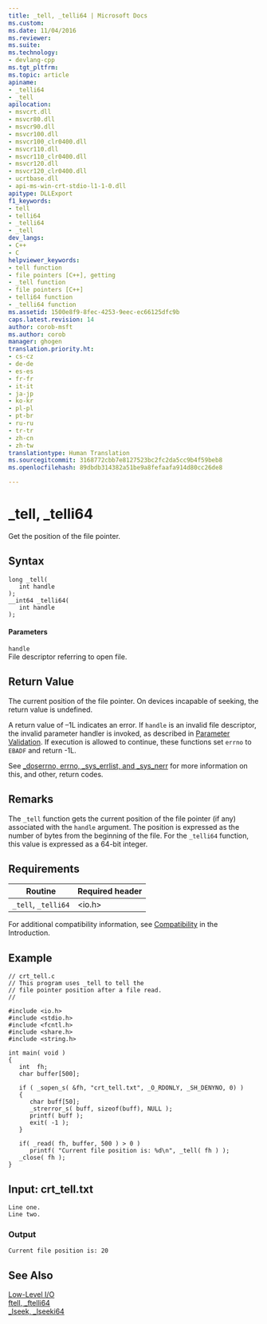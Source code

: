 ```yaml
---
title: _tell, _telli64 | Microsoft Docs
ms.custom: 
ms.date: 11/04/2016
ms.reviewer: 
ms.suite: 
ms.technology:
- devlang-cpp
ms.tgt_pltfrm: 
ms.topic: article
apiname:
- _telli64
- _tell
apilocation:
- msvcrt.dll
- msvcr80.dll
- msvcr90.dll
- msvcr100.dll
- msvcr100_clr0400.dll
- msvcr110.dll
- msvcr110_clr0400.dll
- msvcr120.dll
- msvcr120_clr0400.dll
- ucrtbase.dll
- api-ms-win-crt-stdio-l1-1-0.dll
apitype: DLLExport
f1_keywords:
- tell
- telli64
- _telli64
- _tell
dev_langs:
- C++
- C
helpviewer_keywords:
- tell function
- file pointers [C++], getting
- _tell function
- file pointers [C++]
- telli64 function
- _telli64 function
ms.assetid: 1500e8f9-8fec-4253-9eec-ec66125dfc9b
caps.latest.revision: 14
author: corob-msft
ms.author: corob
manager: ghogen
translation.priority.ht:
- cs-cz
- de-de
- es-es
- fr-fr
- it-it
- ja-jp
- ko-kr
- pl-pl
- pt-br
- ru-ru
- tr-tr
- zh-cn
- zh-tw
translationtype: Human Translation
ms.sourcegitcommit: 3168772cbb7e8127523bc2fc2da5cc9b4f59beb8
ms.openlocfilehash: 89dbdb314382a51be9a8fefaafa914d80cc26de8

---
```

# _tell, _telli64
Get the position of the file pointer.  
  
## Syntax  
  
```  
long _tell(  
   int handle  
);  
__int64 _telli64(  
   int handle   
);  
```  
  
#### Parameters  
 `handle`  
 File descriptor referring to open file.  
  
## Return Value  
 The current position of the file pointer. On devices incapable of seeking, the return value is undefined.  
  
 A return value of –1L indicates an error. If `handle` is an invalid file descriptor, the invalid parameter handler is invoked, as described in [Parameter Validation](../../c-runtime-library/parameter-validation.md). If execution is allowed to continue, these functions set `errno` to `EBADF` and return -1L.  
  
 See [_doserrno, errno, _sys_errlist, and _sys_nerr](../../c-runtime-library/errno-doserrno-sys-errlist-and-sys-nerr.md) for more information on this, and other, return codes.  
  
## Remarks  
 The `_tell` function gets the current position of the file pointer (if any) associated with the `handle` argument. The position is expressed as the number of bytes from the beginning of the file. For the `_telli64` function, this value is expressed as a 64-bit integer.  
  
## Requirements  
  
|Routine|Required header|  
|-------------|---------------------|  
|`_tell`, `_telli64`|\<io.h>|  
  
 For additional compatibility information, see [Compatibility](../../c-runtime-library/compatibility.md) in the Introduction.  
  
## Example  
  
```  
// crt_tell.c  
// This program uses _tell to tell the  
// file pointer position after a file read.  
//  
  
#include <io.h>  
#include <stdio.h>  
#include <fcntl.h>  
#include <share.h>  
#include <string.h>  
  
int main( void )  
{  
   int  fh;  
   char buffer[500];  
  
   if ( _sopen_s( &fh, "crt_tell.txt", _O_RDONLY, _SH_DENYNO, 0) )  
   {  
      char buff[50];  
      _strerror_s( buff, sizeof(buff), NULL );  
      printf( buff );  
      exit( -1 );  
   }  
  
   if( _read( fh, buffer, 500 ) > 0 )  
      printf( "Current file position is: %d\n", _tell( fh ) );  
   _close( fh );  
}  
```  
  
## Input: crt_tell.txt  
  
```  
Line one.  
Line two.  
```  
  
### Output  
  
```  
Current file position is: 20  
```  
  
## See Also  
 [Low-Level I/O](../../c-runtime-library/low-level-i-o.md)   
 [ftell, _ftelli64](../../c-runtime-library/reference/ftell-ftelli64.md)   
 [_lseek, _lseeki64](../../c-runtime-library/reference/lseek-lseeki64.md)


<!--HONumber=Jan17_HO2-->


